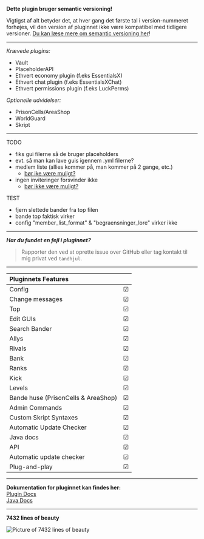 **Dette plugin bruger semantic versioning!**

Vigtigst af alt betyder det, at hver gang det første tal i version-nummeret forhøjes, vil den version af pluginnet ikke være kompatibel med tidligere versioner. [Du kan læse mere om semantic versioning her](https://semver.org/#summary)!

---------------------------------------------------------

*Krævede plugins:*
- Vault
- PlaceholderAPI
- Ethvert economy plugin (f.eks EssentialsX)
- Ethvert chat plugin (f.eks EssentialsXChat)
- Ethvert permissions plugin (f.eks LuckPerms)

*Optionelle udvidelser:*
- PrisonCells/AreaShop
- WorldGuard
- Skript

---------------------------------------------------------

TODO
- fiks gui filerne så de bruger placeholders
- evt. så man kan lave guis igennem .yml filerne?
- medlem liste (allies kommer på, man kommer på 2 gange, etc.)
    - [bør ike være muligt?](src\main\java\dk\tandhjulet\gui\DynamicGUI.java#L77)
- ingen inviteringer forsvinder ikke
    - [bør ikke være muligt?](src\main\java\dk\tandhjulet\gui\GUI.java#L213)

TEST
- fjern slettede bander fra top filen
- bande top faktisk virker
- config "member_list_format" & "begraensninger_lore" virker ikke

---------------------------------------------------------

**_Har du fundet en fejl i pluginnet?_**
> Rapporter den ved at oprette issue over GitHub eller tag kontakt til mig privat ved `tandhjul`.

---------------------------------------------------------

| **Pluginnets Features**            	|         	|
|:-----------------------------------	|---------	|
| Config                              	| &#9745; 	|
| Change messages                     	| &#9745; 	|
| Top                                 	| &#9745; 	|
| Edit GUIs                           	| &#9745; 	|
| Search Bander                       	| &#9745; 	|
| Allys                               	| &#9745; 	|
| Rivals                              	| &#9745; 	|
| Bank                                	| &#9745; 	|
| Ranks                               	| &#9745; 	|
| Kick                                	| &#9745; 	|
| Levels                              	| &#9745; 	|
| Bande huse (PrisonCells & AreaShop) 	| &#9745; 	|
| Admin Commands                      	| &#9745; 	|
| Custom Skript Syntaxes              	| &#9745; 	|
| Automatic Update Checker            	| &#9745; 	|
| Java docs                           	| &#9745; 	|
| API                                 	| &#9745; 	|
| Automatic update checker          	| &#9745; 	|
| Plug-and-play                         | &#9745; 	|

---------------------------------------------------------

**Dokumentation for pluginnet kan findes her:**
<br>
<a href="https://tandhjulet.gitbook.io/bande-plugin-docs/">Plugin Docs</a>
<br>
<a href="https://tandhjulet.github.io/BandePlugin/">Java Docs</a>

------

**7432 lines of beauty**


![Picture of 7432 lines of beauty](https://cdn.discordapp.com/attachments/836315762880675890/1102670819290775572/image.png)